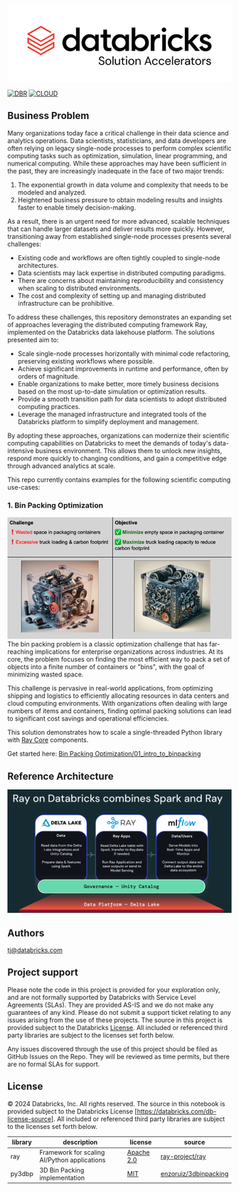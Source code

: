 <img src=https://raw.githubusercontent.com/databricks-industry-solutions/.github/main/profile/solacc_logo.png width="600px">

[![DBR](https://img.shields.io/badge/DBR-15.3_ML+-red?logo=databricks&style=for-the-badge)](https://docs.databricks.com/release-notes/runtime/CHANGE_ME.html)
[![CLOUD](https://img.shields.io/badge/CLOUD-ALL-blue?logo=googlecloud&style=for-the-badge)](https://databricks.com/try-databricks)

## Business Problem
Many organizations today face a critical challenge in their data science and analytics operations. Data scientists, statisticians, and data developers are often relying on legacy single-node processes to perform complex scientific computing tasks such as optimization, simulation, linear programming, and numerical computing. While these approaches may have been sufficient in the past, they are increasingly inadequate in the face of two major trends:

1. The exponential growth in data volume and complexity that needs to be modeled and analyzed.
2. Heightened business pressure to obtain modeling results and insights faster to enable timely decision-making.

As a result, there is an urgent need for more advanced, scalable techniques that can handle larger datasets and deliver results more quickly. However, transitioning away from established single-node processes presents several challenges:
* Existing code and workflows are often tightly coupled to single-node architectures.
* Data scientists may lack expertise in distributed computing paradigms.
* There are concerns about maintaining reproducibility and consistency when scaling to distributed environments.
* The cost and complexity of setting up and managing distributed infrastructure can be prohibitive.

To address these challenges, this repository demonstrates an expanding set of approaches leveraging the distributed computing framework Ray, implemented on the Databricks data lakehouse platform. The solutions presented aim to:
* Scale single-node processes horizontally with minimal code refactoring, preserving existing workflows where possible.
* Achieve significant improvements in runtime and performance, often by orders of magnitude.
* Enable organizations to make better, more timely business decisions based on the most up-to-date simulation or optimization results.
* Provide a smooth transition path for data scientists to adopt distributed computing practices.
* Leverage the managed infrastructure and integrated tools of the Databricks platform to simplify deployment and management.

By adopting these approaches, organizations can modernize their scientific computing capabilities on Databricks to meet the demands of today's data-intensive business environment. This allows them to unlock new insights, respond more quickly to changing conditions, and gain a competitive edge through advanced analytics at scale.

This repo currently contains examples for the following scientific computing use-cases:

### 1. Bin Packing Optimization

![Bin packing objective](./images/binpack_objective.png)
The bin packing problem is a classic optimization challenge that has far-reaching implications for enterprise organizations across industries. At its core, the problem focuses on finding the most efficient way to pack a set of objects into a finite number of containers or "bins", with the goal of minimizing wasted space. 

This challenge is pervasive in real-world applications, from optimizing shipping and logistics to efficiently allocating resources in data centers and cloud computing environments. With organizations often dealing with large numbers of items and containers, finding optimal packing solutions can lead to significant cost savings and operational efficiencies. 

This solution demonstrates how to scale a single-threaded Python library with [Ray Core](https://docs.ray.io/en/latest/ray-core/walkthrough.html) components.

Get started here: [Bin Packing Optimization/01_intro_to_binpacking](Bin_Packing_Optimization/01_intro_to_binpacking)

## Reference Architecture
![Ray on Databricks Stack](./images/ray_databricks_stack.png)
<!-- ![Ray on Databricks Stack](./images/ray_databricks_flow.png) -->

## Authors
<tj@databricks.com>

## Project support 

Please note the code in this project is provided for your exploration only, and are not formally supported by Databricks with Service Level Agreements (SLAs). They are provided AS-IS and we do not make any guarantees of any kind. Please do not submit a support ticket relating to any issues arising from the use of these projects. The source in this project is provided subject to the Databricks [License](./LICENSE.md). All included or referenced third party libraries are subject to the licenses set forth below.

Any issues discovered through the use of this project should be filed as GitHub Issues on the Repo. They will be reviewed as time permits, but there are no formal SLAs for support. 

## License

&copy; 2024 Databricks, Inc. All rights reserved. The source in this notebook is provided subject to the Databricks License [https://databricks.com/db-license-source].  All included or referenced third party libraries are subject to the licenses set forth below.

| library                                | description             | license    | source                                              |
|----------------------------------------|-------------------------|------------|-----------------------------------------------------|
|ray|Framework for scaling AI/Python applications|[Apache 2.0](https://github.com/ray-project/ray/blob/master/LICENSE)|[ray-project/ray](https://github.com/ray-project/ray)|
|py3dbp|3D Bin Packing implementation|[MIT](https://github.com/enzoruiz/3dbinpacking/blob/master/LICENSE)|[enzoruiz/3dbinpacking](https://github.com/enzoruiz/3dbinpacking)|
